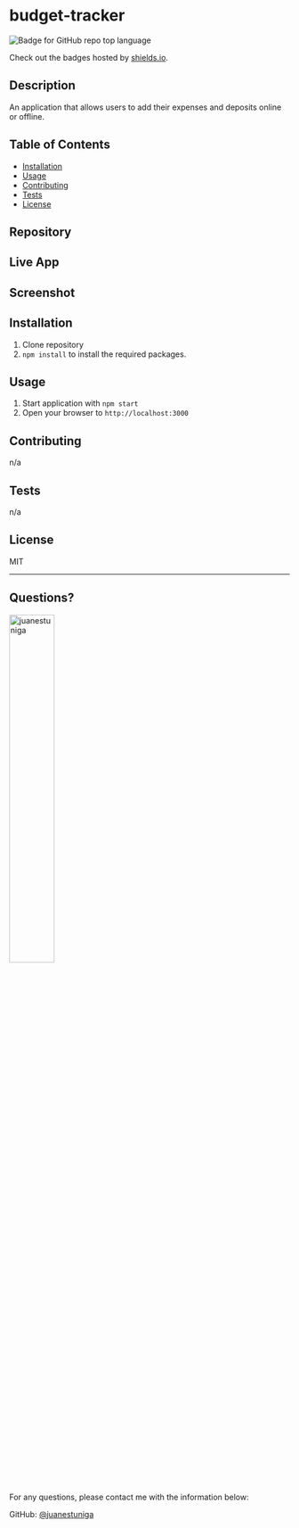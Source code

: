 # budget-tracker
  ![Badge for GitHub repo top language](https://img.shields.io/github/languages/top/juanestuniga/budget-tracker?style=flat&logo=appveyor)
  
  Check out the badges hosted by [shields.io](https://shields.io/).
  
  ## Description 
  
  
  An application that allows users to add their expenses and deposits online or offline.
  ## Table of Contents
  * [Installation](#installation)
  * [Usage](#usage)
  * [Contributing](#contributing)
  * [Tests](#tests)
  * [License](#license)

  ## Repository

  ## Live App

  ## Screenshot
  
  ## Installation
  
  1. Clone repository 
  2. `npm install` to install the required packages.
  
  ## Usage 
  
  
  1. Start application with `npm start` 
  2. Open your browser to `http://localhost:3000`
  
  ## Contributing
  
  
  n/a
  
  ## Tests
  
  
  n/a
  
  ## License
  
  MIT
  
  ---
  
  ## Questions?
  <img src="https://avatars.githubusercontent.com/u/98054751?v=4" alt="juanestuniga" width="40%" />
  
  For any questions, please contact me with the information below:
 
  GitHub: [@juanestuniga](https://api.github.com/users/juanestuniga)